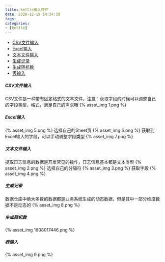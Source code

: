 ```yaml
---
title: kettle输入控件
date: 2020-12-15 14:34:18
tags:
categories:
- [kettle]
---
```


- [CSV文件输入](#CSV文件输入)
- [Excel输入](#Excel输入)
- [文本文件输入](#文本文件输入)
- [生成记录](#生成记录)
- [生成随机数](#生成随机数)
- [表输入](#表输入)

##### CSV文件输入
CSV文件是一种带有固定格式的文本文件。注意：获取字段的时候可以调整自己的字段类型，格式，满足自己的需求哦
{% asset_img 1.png %}

##### Excel输入
{% asset_img 5.png %}
选择自己的Sheet页
{% asset_img 6.png %}
获取到Excel输入的字段，可以手动调整字段类型
{% asset_img 7.png %}

##### 文本文件输入
提取日志信息的数据是开发常见的操作，日志信息基本都是文本类型
{% asset_img 2.png %}
选择自己的分隔符
{% asset_img 3.png %}
获取字段
{% asset_img 4.png %}

##### 生成记录
数据仓库中绝大多数的数据都是业务系统生成的动态数据，但是其中一部分维度数据不是动态的
{% asset_img 8.png %}

##### 生成随机数
{% asset_img 1608017446.png %}

##### 表输入
{% asset_img 9.png %}